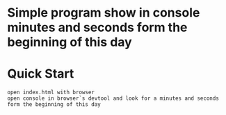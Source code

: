 # Simple program show in console minutes and seconds form the beginning of this day 
# Quick Start

```
open index.html with browser
open console in browser`s devtool and look for a minutes and seconds form the beginning of this day

```
